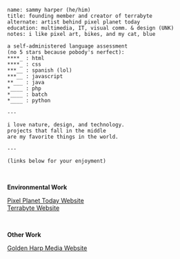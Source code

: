```
name: sammy harper (he/him)
title: founding member and creator of terrabyte
alternate: artist behind pixel planet today
education: multimedia, IT, visual comm. & design (UNK)
notes: i like pixel art, bikes, and my cat, blue

a self-administered language assessment
(no 5 stars because pobody's nerfect):
****_ : html
****_ : css
***__ : spanish (lol)
***__ : javascript
**___ : java
*____ : php
*____ : batch
*____ : python

---

i love nature, design, and technology.
projects that fall in the middle
are my favorite things in the world.

---

(links below for your enjoyment)
```

<br>

__Environmental Work__

[Pixel Planet Today Website](https://pixelplanettoday.com)<br>
[Terrabyte Website](https://terrabyte.eco)

<br>

__Other Work__

[Golden Harp Media Website](https://goldenharpmedia.com)
